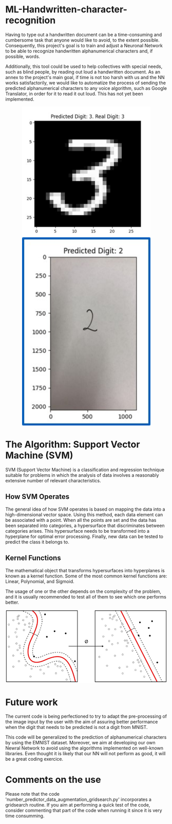 # ML-Handwritten-character-recognition

Having to type out a handwritten document can be a time-consuming and cumbersome task that anyone would like to avoid, to the extent possible. Consequently, this project's goal is to train and adjust a Neuronal Network to be able to recognize handwritten alphanumerical characters and, if possible, words.

Additionally, this tool could be used to help collectives with special needs, such as blind people, by reading out loud a handwritten document. As an annex to the project's main goal, if time is not too harsh with us and the NN works satisfactorily, we would like to automatize the process of sending the predicted alphanumerical characters to any voice algorithm, such as Google Translator, in order for it to read it out loud. This has not yet been implemented.

<p align="center">
  <img src="figures/MNISTnumb.jpg" alt="Figure 1" width="400"/>
  <img src="figures/externalnum.jpg" alt="Figure 2" width="400"/>
</p>

# The Algorithm: Support Vector Machine (SVM)

SVM (Support Vector Machine) is a classification and regression technique suitable for problems in which the analysis of data involves a reasonably extensive number of relevant characteristics.

## How SVM Operates

The general idea of how SVM operates is based on mapping the data into a high-dimensional vector space. Using this method, each data element can be associated with a point. When all the points are set and the data has been separated into categories, a hypersurface that discriminates between categories arises. This hypersurface needs to be transformed into a hyperplane for optimal error processing. Finally, new data can be tested to predict the class it belongs to.

## Kernel Functions

The mathematical object that transforms hypersurfaces into hyperplanes is known as a kernel function. Some of the most common kernel functions are: Linear, Polynomial, and Sigmoid.

The usage of one or the other depends on the complexity of the problem, and it is usually recommended to test all of them to see which one performs better.

![Frequency vs Potential](figures/svm.jpg)

# Future work

The current code is being perfectioned to try to adapt the pre-processing of the image input by the user with the aim of assuring better performance when the digit that needs to be predicted is not a digit from MNIST.

This code will be generalized to the prediction of alphanumerical characters by using the EMNIST dataset. 
Moreover, we aim at developing our own Newral Network to avoid using the algorithms implemented on well-known libraries. Even thought it is likely that our NN will not perform as good, it will be a great coding exercice.

# Comments on the use

Please note that the code 'number_predictor_data_augmentation_gridsearch.py' incorporates a gridsearch routine. If you aim at performing a quick test of the code, consider commenting that part of the code when running it since it is very time consumming.
